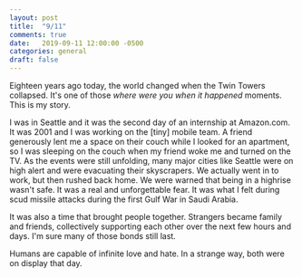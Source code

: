 ```yaml
---
layout: post
title:  "9/11"
comments: true
date:   2019-09-11 12:00:00 -0500
categories: general
draft: false
---
```


Eighteen years ago today, the world changed when the Twin Towers collapsed. It's one of those _where were you when it happened_ moments. This is my story.

I was in Seattle and it was the second day of an internship at Amazon.com. It was 2001 and I was working on the [tiny] mobile team. A friend generously lent me a space on their couch while I looked for an apartment, so I was sleeping on the couch when my friend woke me and turned on the TV. As the events were still unfolding, many major cities like Seattle were on high alert and were evacuating their skyscrapers. We actually went in to work, but then rushed back home. We were warned that being in a highrise wasn't safe. It was a real and unforgettable fear. It was what I felt during scud missile attacks during the first Gulf War in Saudi Arabia.

It was also a time that brought people together. Strangers became family and friends, collectively supporting each other over the next few hours and days. I'm sure many of those bonds still last.

Humans are capable of infinite love and hate. In a strange way, both were on display that day.